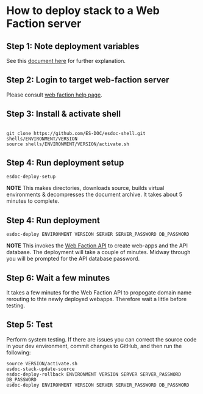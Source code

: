 # How to deploy stack to a Web Faction server

##	Step 1: Note deployment variables

See this [document here](https://github.com/ES-DOC/esdoc-docs/blob/master/deployments/deployment-variables.md) for further explanation.

##	Step 2: Login to target web-faction server

Please consult [web faction help page](https://docs.webfaction.com/user-guide/access.html#connecting-with-ssh).

##	Step 3: Install & activate shell

<pre><code>
git clone https://github.com/ES-DOC/esdoc-shell.git shells/ENVIRONMENT/VERSION
source shells/ENVIRONMENT/VERSION/activate.sh</pre></code>

##	Step 4: Run deployment setup 

<pre><code>esdoc-deploy-setup</pre></code>

**NOTE** This makes directories, downloads source, builds virtual environments & decompresses the document archive.  It takes about 5 minutes to complete.

##	Step 4: Run deployment

<pre><code>esdoc-deploy ENVIRONMENT VERSION SERVER SERVER_PASSWORD DB_PASSWORD</pre></code>

**NOTE** This invokes the [Web Faction API](https://docs.webfaction.com/xmlrpc-api/apiref.html) to create web-apps and the API database.  The deployment will take a couple of minutes.  Midway through you will be prompted for the API database password.

##	Step 6: Wait a few minutes

It takes a few minutes for the Web Faction API to propogate domain name rerouting to thte newly deployed webapps.  Therefore wait a little before testing.

##	Step 5: Test  

Perform system testing.  If there are issues you can correct the source code in your dev environment, commit changes to GitHub, and then run the following:

<pre><code>source VERSION/activate.sh
esdoc-stack-update-source
esdoc-deploy-rollback ENVIRONMENT VERSION SERVER SERVER_PASSWORD DB_PASSWORD
esdoc-deploy ENVIRONMENT VERSION SERVER SERVER_PASSWORD DB_PASSWORD</pre></code>
